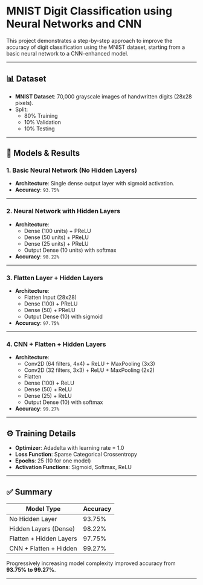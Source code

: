 # MNIST Digit Classification using Neural Networks and CNN

This project demonstrates a step-by-step approach to improve the accuracy of digit classification using the MNIST dataset, starting from a basic neural network to a CNN-enhanced model.

---

## 📊 Dataset

- **MNIST Dataset**: 70,000 grayscale images of handwritten digits (28x28 pixels).
- Split:
  - 80% Training
  - 10% Validation
  - 10% Testing

---

## 🧪 Models & Results

### 1. Basic Neural Network (No Hidden Layers)
- **Architecture**: Single dense output layer with sigmoid activation.
- **Accuracy**: `93.75%`

---

### 2. Neural Network with Hidden Layers
- **Architecture**:
  - Dense (100 units) + PReLU
  - Dense (50 units) + PReLU
  - Dense (25 units) + PReLU
  - Output Dense (10 units) with softmax
- **Accuracy**: `98.22%`

---

### 3. Flatten Layer + Hidden Layers
- **Architecture**:
  - Flatten Input (28x28)
  - Dense (100) + PReLU
  - Dense (50) + PReLU
  - Output Dense (10) with sigmoid
- **Accuracy**: `97.75%`

---

### 4. CNN + Flatten + Hidden Layers
- **Architecture**:
  - Conv2D (64 filters, 4x4) + ReLU + MaxPooling (3x3)
  - Conv2D (32 filters, 3x3) + ReLU + MaxPooling (2x2)
  - Flatten
  - Dense (100) + ReLU
  - Dense (50) + ReLU
  - Dense (25) + ReLU
  - Output Dense (10) with softmax
- **Accuracy**: `99.27%`

---

## ⚙️ Training Details

- **Optimizer**: Adadelta with learning rate = 1.0
- **Loss Function**: Sparse Categorical Crossentropy
- **Epochs**: 25 (10 for one model)
- **Activation Functions**:  Sigmoid, Softmax, ReLU

---

## ✅ Summary

| Model Type                  | Accuracy |
|----------------------------|----------|
| No Hidden Layer            | 93.75%   |
| Hidden Layers (Dense)      | 98.22%   |
| Flatten + Hidden Layers    | 97.75%   |
| CNN + Flatten + Hidden     | 99.27%   |

Progressively increasing model complexity improved accuracy from **93.75% to 99.27%**.

---
